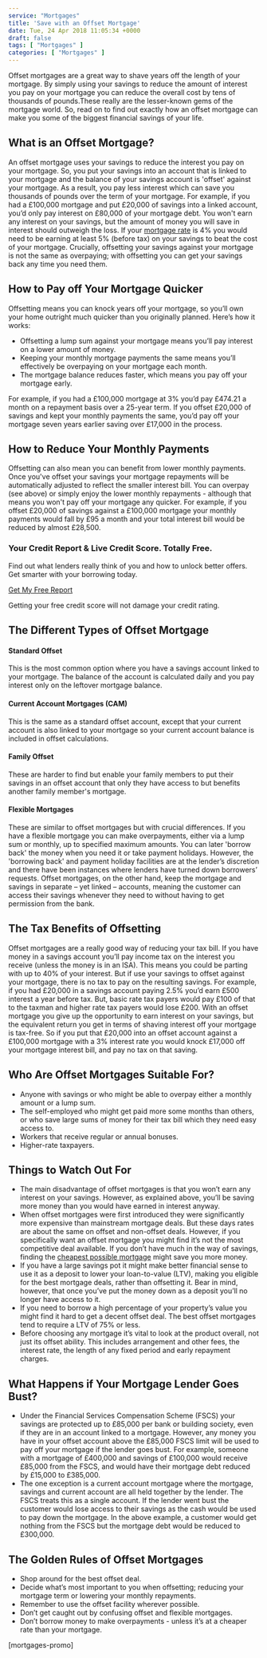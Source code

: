 ```yaml
---
service: "Mortgages"
title: 'Save with an Offset Mortgage'
date: Tue, 24 Apr 2018 11:05:34 +0000
draft: false
tags: [ "Mortgages" ]
categories: [ "Mortgages" ]
---
```


Offset mortgages are a great way to shave years off the length of your mortgage. By simply using your savings to reduce the amount of interest you pay on your mortgage you can reduce the overall cost by tens of thousands of pounds.These really are the lesser-known gems of the mortgage world. So, read on to find out exactly how an offset mortgage can make you some of the biggest financial savings of your life.

What is an Offset Mortgage?
---------------------------

An offset mortgage uses your savings to reduce the interest you pay on your mortgage. So, you put your savings into an account that is linked to your mortgage and the balance of your savings account is 'offset' against your mortgage. As a result, you pay less interest which can save you thousands of pounds over the term of your mortgage. For example, if you had a £100,000 mortgage and put £20,000 of savings into a linked account, you’d only pay interest on £80,000 of your mortgage debt. You won't earn any interest on your savings, but the amount of money you will save in interest should outweigh the loss. If your [mortgage rate](https://www.totallymoney.com/mortgages/) is 4% you would need to be earning at least 5% (before tax) on your savings to beat the cost of your mortgage. Crucially, offsetting your savings against your mortgage is not the same as overpaying; with offsetting you can get your savings back any time you need them.

How to Pay off Your Mortgage Quicker
------------------------------------

Offsetting means you can knock years off your mortgage, so you’ll own your home outright much quicker than you originally planned. Here’s how it works:

*   Offsetting a lump sum against your mortgage means you’ll pay interest on a lower amount of money.
*   Keeping your monthly mortgage payments the same means you’ll effectively be overpaying on your mortgage each month.
*   The mortgage balance reduces faster, which means you pay off your mortgage early.

For example, if you had a £100,000 mortgage at 3% you’d pay £474.21 a month on a repayment basis over a 25-year term. If you offset £20,000 of savings and kept your monthly payments the same, you’d pay off your mortgage seven years earlier saving over £17,000 in the process.

How to Reduce Your Monthly Payments
-----------------------------------

Offsetting can also mean you can benefit from lower monthly payments. Once you've offset your savings your mortgage repayments will be automatically adjusted to reflect the smaller interest bill. You can overpay (see above) or simply enjoy the lower monthly repayments - although that means you won't pay off your mortgage any quicker. For example, if you offset £20,000 of savings against a £100,000 mortgage your monthly payments would fall by £95 a month and your total interest bill would be reduced by almost £28,500.


### Your Credit Report & Live Credit Score. Totally Free.

Find out what lenders really think of you and how to unlock better offers. Get smarter with your borrowing today.

[Get My Free Report](https://www.totallymoney.com/free-credit-report/)

Getting your free credit score will not damage your credit rating.

The Different Types of Offset Mortgage
--------------------------------------

#### Standard Offset

This is the most common option where you have a savings account linked to your mortgage. The balance of the account is calculated daily and you pay interest only on the leftover mortgage balance.

#### Current Account Mortgages (CAM)

This is the same as a standard offset account, except that your current account is also linked to your mortgage so your current account balance is included in offset calculations.

#### Family Offset

These are harder to find but enable your family members to put their savings in an offset account that only they have access to but benefits another family member's mortgage.

#### Flexible Mortgages

These are similar to offset mortgages but with crucial differences. If you have a flexible mortgage you can make overpayments, either via a lump sum or monthly, up to specified maximum amounts. You can later 'borrow back' the money when you need it or take payment holidays. However, the 'borrowing back' and payment holiday facilities are at the lender’s discretion and there have been instances where lenders have turned down borrowers’ requests. Offset mortgages, on the other hand, keep the mortgage and savings in separate – yet linked – accounts, meaning the customer can access their savings whenever they need to without having to get permission from the bank.

The Tax Benefits of Offsetting
------------------------------

Offset mortgages are a really good way of reducing your tax bill. If you have money in a savings account you’ll pay income tax on the interest you receive (unless the money is in an ISA). This means you could be parting with up to 40% of your interest. But if use your savings to offset against your mortgage, there is no tax to pay on the resulting savings. For example, if you had £20,000 in a savings account paying 2.5% you’d earn £500 interest a year before tax. But, basic rate tax payers would pay £100 of that to the taxman and higher rate tax payers would lose £200. With an offset mortgage you give up the opportunity to earn interest on your savings, but the equivalent return you get in terms of shaving interest off your mortgage is tax-free. So if you put that £20,000 into an offset account against a £100,000 mortgage with a 3% interest rate you would knock £17,000 off your mortgage interest bill, and pay no tax on that saving.

Who Are Offset Mortgages Suitable For?
--------------------------------------

*   Anyone with savings or who might be able to overpay either a monthly amount or a lump sum.
*   The self-employed who might get paid more some months than others, or who save large sums of money for their tax bill which they need easy access to.
*   Workers that receive regular or annual bonuses.
*   Higher-rate taxpayers.

Things to Watch Out For
-----------------------

*   The main disadvantage of offset mortgages is that you won’t earn any interest on your savings. However, as explained above, you’ll be saving more money than you would have earned in interest anyway.
*   When offset mortgages were first introduced they were significantly more expensive than mainstream mortgage deals. But these days rates are about the same on offset and non-offset deals. However, if you specifically want an offset mortgage you might find it’s not the most competitive deal available. If you don’t have much in the way of savings, finding the [cheapest possible mortgage](https://www.totallymoney.com/mortgages/) might save you more money.
*   If you have a large savings pot it might make better financial sense to use it as a deposit to lower your loan-to-value (LTV), making you eligible for the best mortgage deals, rather than offsetting it. Bear in mind, however, that once you’ve put the money down as a deposit you’ll no longer have access to it.
*   If you need to borrow a high percentage of your property’s value you might find it hard to get a decent offset deal. The best offset mortgages tend to require a LTV of 75% or less.
*   Before choosing any mortgage it’s vital to look at the product overall, not just its offset ability. This includes arrangement and other fees, the interest rate, the length of any fixed period and early repayment charges.

What Happens if Your Mortgage Lender Goes Bust?
-----------------------------------------------

*   Under the Financial Services Compensation Scheme (FSCS) your savings are protected up to £85,000 per bank or building society, even if they are in an account linked to a mortgage. However, any money you have in your offset account above the £85,000 FSCS limit will be used to pay off your mortgage if the lender goes bust. For example, someone with a mortgage of £400,000 and savings of £100,000 would receive £85,000 from the FSCS, and would have their mortgage debt reduced by £15,000 to £385,000.
*   The one exception is a current account mortgage where the mortgage, savings and current account are all held together by the lender. The FSCS treats this as a single account. If the lender went bust the customer would lose access to their savings as the cash would be used to pay down the mortgage. In the above example, a customer would get nothing from the FSCS but the mortgage debt would be reduced to £300,000.

The Golden Rules of Offset Mortgages
------------------------------------

*   Shop around for the best offset deal.
*   Decide what’s most important to you when offsetting; reducing your mortgage term or lowering your monthly repayments.
*   Remember to use the offset facility wherever possible.
*   Don’t get caught out by confusing offset and flexible mortgages.
*   Don’t borrow money to make overpayments - unless it’s at a cheaper rate than your mortgage.

\[mortgages-promo\]
